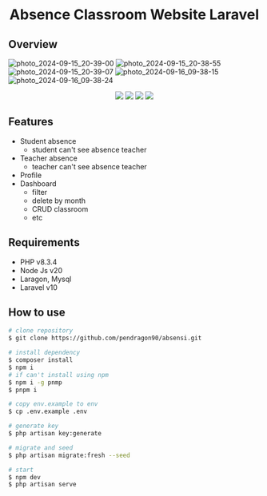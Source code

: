 <h1 align="center">Absence Classroom Website Laravel</h1>

## Overview

![photo_2024-09-15_20-39-00](https://github.com/user-attachments/assets/2e71997d-d855-4f0b-8b74-8e75d05018db)
![photo_2024-09-15_20-38-55](https://github.com/user-attachments/assets/71d63f38-3c51-4325-b0c6-84a34fe2466f)
![photo_2024-09-15_20-39-07](https://github.com/user-attachments/assets/6adabfe8-fb7a-4f74-912a-8ddf5e166218)
![photo_2024-09-16_09-38-15](https://github.com/user-attachments/assets/368158b3-732e-4fc7-a496-663587fe23c4)
![photo_2024-09-16_09-38-24](https://github.com/user-attachments/assets/d99df1ca-fc47-4917-8b34-4c746ecbf54b)


<p align="center">
	<img src="https://img.shields.io/github/issues/pendragon90/blog?style=flat-square">
	<img src="https://img.shields.io/github/stars/pendragon90/blog?style=flat-square"> 
	<img src="https://img.shields.io/github/forks/pendragon90/blog?style=flat-square">
	<img src="https://img.shields.io/github/followers/pendragon90.svg?style=flat-square&label=followers">
</p>

## Features
- Student absence
    - student can't see absence teacher
- Teacher absence
    - teacher can't see absence teacher
- Profile
- Dashboard
	- filter
	- delete by month
	- CRUD classroom
	- etc

## Requirements
- PHP v8.3.4
- Node Js v20
- Laragon, Mysql
- Laravel v10

## How to use
```bash
# clone repository
$ git clone https://github.com/pendragon90/absensi.git

# install dependency
$ composer install
$ npm i
# if can't install using npm
$ npm i -g pnmp
$ pnpm i

# copy env.example to env
$ cp .env.example .env

# generate key
$ php artisan key:generate

# migrate and seed
$ php artisan migrate:fresh --seed

# start
$ npm dev
$ php artisan serve
```